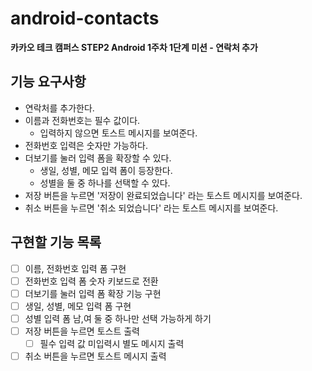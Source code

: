 # android-contacts
**카카오 테크 캠퍼스 STEP2 Android 1주차 1단계 미션 - 연락처 추가**
## 기능 요구사항
- 연락처를 추가한다.
- 이름과 전화번호는 필수 값이다.
  - 입력하지 않으면 토스트 메시지를 보여준다.
- 전화번호 입력은 숫자만 가능하다.
- 더보기를 눌러 입력 폼을 확장할 수 있다.
  - 생일, 성별, 메모 입력 폼이 등장한다.
  - 성별을 둘 중 하나를 선택할 수 있다.
- 저장 버튼을 누르면 '저장이 완료되었습니다' 라는 토스트 메시지를 보여준다.
- 취소 버튼을 누르면 '취소 되었습니다' 라는 토스트 메시지를 보여준다.
## 구현할 기능 목록
- [ ] 이름, 전화번호 입력 폼 구현
- [ ] 전화번호 입력 폼 숫자 키보드로 전환
- [ ] 더보기를 눌러 입력 폼 확장 기능 구현
- [ ] 생일, 성별, 메모 입력 폼 구현
- [ ] 성별 입력 폼 남,여 둘 중 하나만 선택 가능하게 하기
- [ ] 저장 버튼을 누르면 토스트 출력
  - [ ] 필수 입력 값 미입력시 별도 메시지 출력
- [ ] 취소 버튼을 누르면 토스트 메시지 출력